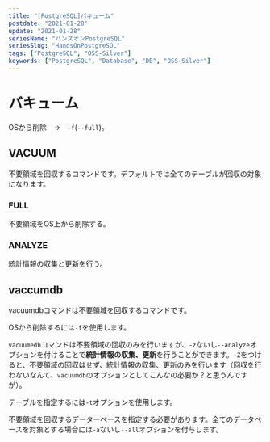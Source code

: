 ```yaml
---
title: "[PostgreSQL]バキューム"
postdate: "2021-01-28"
update: "2021-01-28"
seriesName: "ハンズオンPostgreSQL"
seriesSlug: "HandsOnPostgreSQL"
tags: ["PostgreSQL", "OSS-Silver"]
keywords: ["PostgreSQL", "Database", "DB", "OSS-Silver"]
---
```


# バキューム

OSから削除　→　`-f`(`--full`)。

## VACUUM

不要領域を回収するコマンドです。デフォルトでは全てのテーブルが回収の対象になります。

### FULL

不要領域をOS上から削除する。

### ANALYZE

統計情報の収集と更新を行う。


## vaccumdb

vacuumdbコマンドは不要領域を回収するコマンドです。

OSから削除するには`-f`を使用します。

`vacuumedb`コマンドは不要領域の回収のみを行いますが、`-z`ないし`--analyze`オプションを付けることで**統計情報の収集、更新**を行うことができます。`-Z`をつけると、不要領域の回収はせず、統計情報の収集、更新のみを行います（回収を行わないなんて、`vacuumdb`のオプションとしてこんなの必要か？と思うんですが）。

テーブルを指定するには`-t`オプションを使用します。

不要領域を回収するデーターベースを指定する必要があります。全てのデータベースを対象とする場合には`-a`ないし`--all`オプションを付与します。

